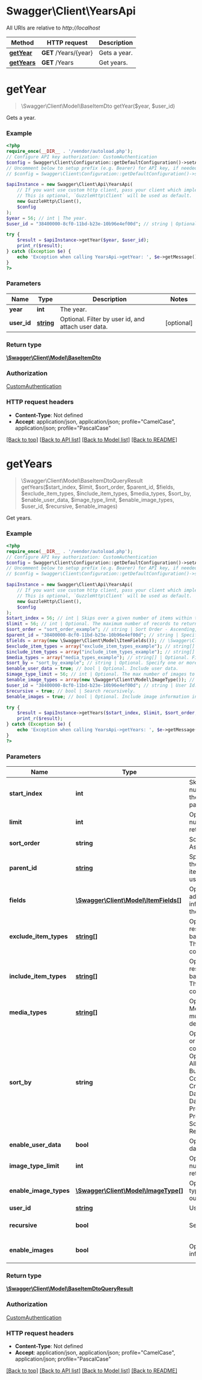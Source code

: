 # Swagger\Client\YearsApi

All URIs are relative to *http://localhost*

Method | HTTP request | Description
------------- | ------------- | -------------
[**getYear**](YearsApi.md#getyear) | **GET** /Years/{year} | Gets a year.
[**getYears**](YearsApi.md#getyears) | **GET** /Years | Get years.

# **getYear**
> \Swagger\Client\Model\BaseItemDto getYear($year, $user_id)

Gets a year.

### Example
```php
<?php
require_once(__DIR__ . '/vendor/autoload.php');
// Configure API key authorization: CustomAuthentication
$config = Swagger\Client\Configuration::getDefaultConfiguration()->setApiKey('X-Emby-Authorization', 'YOUR_API_KEY');
// Uncomment below to setup prefix (e.g. Bearer) for API key, if needed
// $config = Swagger\Client\Configuration::getDefaultConfiguration()->setApiKeyPrefix('X-Emby-Authorization', 'Bearer');

$apiInstance = new Swagger\Client\Api\YearsApi(
    // If you want use custom http client, pass your client which implements `GuzzleHttp\ClientInterface`.
    // This is optional, `GuzzleHttp\Client` will be used as default.
    new GuzzleHttp\Client(),
    $config
);
$year = 56; // int | The year.
$user_id = "38400000-8cf0-11bd-b23e-10b96e4ef00d"; // string | Optional. Filter by user id, and attach user data.

try {
    $result = $apiInstance->getYear($year, $user_id);
    print_r($result);
} catch (Exception $e) {
    echo 'Exception when calling YearsApi->getYear: ', $e->getMessage(), PHP_EOL;
}
?>
```

### Parameters

Name | Type | Description  | Notes
------------- | ------------- | ------------- | -------------
 **year** | **int**| The year. |
 **user_id** | [**string**](../Model/.md)| Optional. Filter by user id, and attach user data. | [optional]

### Return type

[**\Swagger\Client\Model\BaseItemDto**](../Model/BaseItemDto.md)

### Authorization

[CustomAuthentication](../../README.md#CustomAuthentication)

### HTTP request headers

 - **Content-Type**: Not defined
 - **Accept**: application/json, application/json; profile=\"CamelCase\", application/json; profile=\"PascalCase\"

[[Back to top]](#) [[Back to API list]](../../README.md#documentation-for-api-endpoints) [[Back to Model list]](../../README.md#documentation-for-models) [[Back to README]](../../README.md)

# **getYears**
> \Swagger\Client\Model\BaseItemDtoQueryResult getYears($start_index, $limit, $sort_order, $parent_id, $fields, $exclude_item_types, $include_item_types, $media_types, $sort_by, $enable_user_data, $image_type_limit, $enable_image_types, $user_id, $recursive, $enable_images)

Get years.

### Example
```php
<?php
require_once(__DIR__ . '/vendor/autoload.php');
// Configure API key authorization: CustomAuthentication
$config = Swagger\Client\Configuration::getDefaultConfiguration()->setApiKey('X-Emby-Authorization', 'YOUR_API_KEY');
// Uncomment below to setup prefix (e.g. Bearer) for API key, if needed
// $config = Swagger\Client\Configuration::getDefaultConfiguration()->setApiKeyPrefix('X-Emby-Authorization', 'Bearer');

$apiInstance = new Swagger\Client\Api\YearsApi(
    // If you want use custom http client, pass your client which implements `GuzzleHttp\ClientInterface`.
    // This is optional, `GuzzleHttp\Client` will be used as default.
    new GuzzleHttp\Client(),
    $config
);
$start_index = 56; // int | Skips over a given number of items within the results. Use for paging.
$limit = 56; // int | Optional. The maximum number of records to return.
$sort_order = "sort_order_example"; // string | Sort Order - Ascending,Descending.
$parent_id = "38400000-8cf0-11bd-b23e-10b96e4ef00d"; // string | Specify this to localize the search to a specific item or folder. Omit to use the root.
$fields = array(new \Swagger\Client\Model\ItemFields()); // \Swagger\Client\Model\ItemFields[] | Optional. Specify additional fields of information to return in the output.
$exclude_item_types = array("exclude_item_types_example"); // string[] | Optional. If specified, results will be excluded based on item type. This allows multiple, comma delimited.
$include_item_types = array("include_item_types_example"); // string[] | Optional. If specified, results will be included based on item type. This allows multiple, comma delimited.
$media_types = array("media_types_example"); // string[] | Optional. Filter by MediaType. Allows multiple, comma delimited.
$sort_by = "sort_by_example"; // string | Optional. Specify one or more sort orders, comma delimited. Options: Album, AlbumArtist, Artist, Budget, CommunityRating, CriticRating, DateCreated, DatePlayed, PlayCount, PremiereDate, ProductionYear, SortName, Random, Revenue, Runtime.
$enable_user_data = true; // bool | Optional. Include user data.
$image_type_limit = 56; // int | Optional. The max number of images to return, per image type.
$enable_image_types = array(new \Swagger\Client\Model\ImageType()); // \Swagger\Client\Model\ImageType[] | Optional. The image types to include in the output.
$user_id = "38400000-8cf0-11bd-b23e-10b96e4ef00d"; // string | User Id.
$recursive = true; // bool | Search recursively.
$enable_images = true; // bool | Optional. Include image information in output.

try {
    $result = $apiInstance->getYears($start_index, $limit, $sort_order, $parent_id, $fields, $exclude_item_types, $include_item_types, $media_types, $sort_by, $enable_user_data, $image_type_limit, $enable_image_types, $user_id, $recursive, $enable_images);
    print_r($result);
} catch (Exception $e) {
    echo 'Exception when calling YearsApi->getYears: ', $e->getMessage(), PHP_EOL;
}
?>
```

### Parameters

Name | Type | Description  | Notes
------------- | ------------- | ------------- | -------------
 **start_index** | **int**| Skips over a given number of items within the results. Use for paging. | [optional]
 **limit** | **int**| Optional. The maximum number of records to return. | [optional]
 **sort_order** | **string**| Sort Order - Ascending,Descending. | [optional]
 **parent_id** | [**string**](../Model/.md)| Specify this to localize the search to a specific item or folder. Omit to use the root. | [optional]
 **fields** | [**\Swagger\Client\Model\ItemFields[]**](../Model/\Swagger\Client\Model\ItemFields.md)| Optional. Specify additional fields of information to return in the output. | [optional]
 **exclude_item_types** | [**string[]**](../Model/string.md)| Optional. If specified, results will be excluded based on item type. This allows multiple, comma delimited. | [optional]
 **include_item_types** | [**string[]**](../Model/string.md)| Optional. If specified, results will be included based on item type. This allows multiple, comma delimited. | [optional]
 **media_types** | [**string[]**](../Model/string.md)| Optional. Filter by MediaType. Allows multiple, comma delimited. | [optional]
 **sort_by** | **string**| Optional. Specify one or more sort orders, comma delimited. Options: Album, AlbumArtist, Artist, Budget, CommunityRating, CriticRating, DateCreated, DatePlayed, PlayCount, PremiereDate, ProductionYear, SortName, Random, Revenue, Runtime. | [optional]
 **enable_user_data** | **bool**| Optional. Include user data. | [optional]
 **image_type_limit** | **int**| Optional. The max number of images to return, per image type. | [optional]
 **enable_image_types** | [**\Swagger\Client\Model\ImageType[]**](../Model/\Swagger\Client\Model\ImageType.md)| Optional. The image types to include in the output. | [optional]
 **user_id** | [**string**](../Model/.md)| User Id. | [optional]
 **recursive** | **bool**| Search recursively. | [optional] [default to true]
 **enable_images** | **bool**| Optional. Include image information in output. | [optional] [default to true]

### Return type

[**\Swagger\Client\Model\BaseItemDtoQueryResult**](../Model/BaseItemDtoQueryResult.md)

### Authorization

[CustomAuthentication](../../README.md#CustomAuthentication)

### HTTP request headers

 - **Content-Type**: Not defined
 - **Accept**: application/json, application/json; profile=\"CamelCase\", application/json; profile=\"PascalCase\"

[[Back to top]](#) [[Back to API list]](../../README.md#documentation-for-api-endpoints) [[Back to Model list]](../../README.md#documentation-for-models) [[Back to README]](../../README.md)


